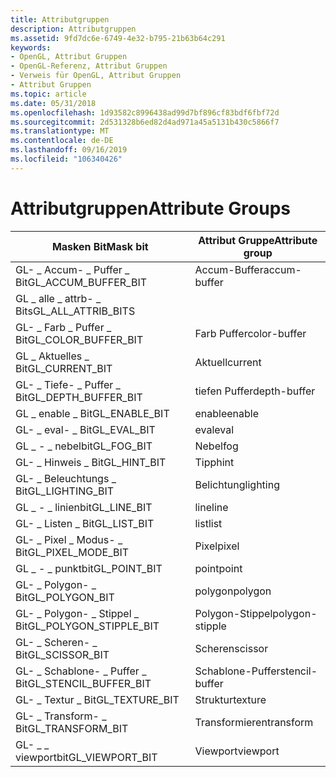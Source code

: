 ```yaml
---
title: Attributgruppen
description: Attributgruppen
ms.assetid: 9fd7dc6e-6749-4e32-b795-21b63b64c291
keywords:
- OpenGL, Attribut Gruppen
- OpenGL-Referenz, Attribut Gruppen
- Verweis für OpenGL, Attribut Gruppen
- Attribut Gruppen
ms.topic: article
ms.date: 05/31/2018
ms.openlocfilehash: 1d93582c8996438ad99d7bf896cf83bdf6fbf72d
ms.sourcegitcommit: 2d531328b6ed82d4ad971a45a5131b430c5866f7
ms.translationtype: MT
ms.contentlocale: de-DE
ms.lasthandoff: 09/16/2019
ms.locfileid: "106340426"
---
```

# <a name="attribute-groups"></a><span data-ttu-id="9fd9f-107">Attributgruppen</span><span class="sxs-lookup"><span data-stu-id="9fd9f-107">Attribute Groups</span></span>



| <span data-ttu-id="9fd9f-108">Masken Bit</span><span class="sxs-lookup"><span data-stu-id="9fd9f-108">Mask bit</span></span>                  | <span data-ttu-id="9fd9f-109">Attribut Gruppe</span><span class="sxs-lookup"><span data-stu-id="9fd9f-109">Attribute group</span></span> |
|---------------------------|-----------------|
| <span data-ttu-id="9fd9f-110">GL- \_ Accum- \_ Puffer \_ Bit</span><span class="sxs-lookup"><span data-stu-id="9fd9f-110">GL\_ACCUM\_BUFFER\_BIT</span></span>    | <span data-ttu-id="9fd9f-111">Accum-Buffer</span><span class="sxs-lookup"><span data-stu-id="9fd9f-111">accum-buffer</span></span>    |
| <span data-ttu-id="9fd9f-112">GL \_ alle \_ attrb- \_ Bits</span><span class="sxs-lookup"><span data-stu-id="9fd9f-112">GL\_ALL\_ATTRIB\_BITS</span></span>     |                 |
| <span data-ttu-id="9fd9f-113">GL- \_ Farb \_ Puffer \_ Bit</span><span class="sxs-lookup"><span data-stu-id="9fd9f-113">GL\_COLOR\_BUFFER\_BIT</span></span>    | <span data-ttu-id="9fd9f-114">Farb Puffer</span><span class="sxs-lookup"><span data-stu-id="9fd9f-114">color-buffer</span></span>    |
| <span data-ttu-id="9fd9f-115">GL \_ Aktuelles \_ Bit</span><span class="sxs-lookup"><span data-stu-id="9fd9f-115">GL\_CURRENT\_BIT</span></span>          | <span data-ttu-id="9fd9f-116">Aktuell</span><span class="sxs-lookup"><span data-stu-id="9fd9f-116">current</span></span>         |
| <span data-ttu-id="9fd9f-117">GL- \_ Tiefe- \_ Puffer \_ Bit</span><span class="sxs-lookup"><span data-stu-id="9fd9f-117">GL\_DEPTH\_BUFFER\_BIT</span></span>    | <span data-ttu-id="9fd9f-118">tiefen Puffer</span><span class="sxs-lookup"><span data-stu-id="9fd9f-118">depth-buffer</span></span>    |
| <span data-ttu-id="9fd9f-119">GL \_ enable \_ Bit</span><span class="sxs-lookup"><span data-stu-id="9fd9f-119">GL\_ENABLE\_BIT</span></span>           | <span data-ttu-id="9fd9f-120">enable</span><span class="sxs-lookup"><span data-stu-id="9fd9f-120">enable</span></span>          |
| <span data-ttu-id="9fd9f-121">GL- \_ eval- \_ Bit</span><span class="sxs-lookup"><span data-stu-id="9fd9f-121">GL\_EVAL\_BIT</span></span>             | <span data-ttu-id="9fd9f-122">eval</span><span class="sxs-lookup"><span data-stu-id="9fd9f-122">eval</span></span>            |
| <span data-ttu-id="9fd9f-123">GL \_ - \_ nebelbit</span><span class="sxs-lookup"><span data-stu-id="9fd9f-123">GL\_FOG\_BIT</span></span>              | <span data-ttu-id="9fd9f-124">Nebel</span><span class="sxs-lookup"><span data-stu-id="9fd9f-124">fog</span></span>             |
| <span data-ttu-id="9fd9f-125">GL- \_ Hinweis \_ Bit</span><span class="sxs-lookup"><span data-stu-id="9fd9f-125">GL\_HINT\_BIT</span></span>             | <span data-ttu-id="9fd9f-126">Tipp</span><span class="sxs-lookup"><span data-stu-id="9fd9f-126">hint</span></span>            |
| <span data-ttu-id="9fd9f-127">GL- \_ Beleuchtungs \_ Bit</span><span class="sxs-lookup"><span data-stu-id="9fd9f-127">GL\_LIGHTING\_BIT</span></span>         | <span data-ttu-id="9fd9f-128">Belichtung</span><span class="sxs-lookup"><span data-stu-id="9fd9f-128">lighting</span></span>        |
| <span data-ttu-id="9fd9f-129">GL \_ - \_ linienbit</span><span class="sxs-lookup"><span data-stu-id="9fd9f-129">GL\_LINE\_BIT</span></span>             | <span data-ttu-id="9fd9f-130">line</span><span class="sxs-lookup"><span data-stu-id="9fd9f-130">line</span></span>            |
| <span data-ttu-id="9fd9f-131">GL- \_ Listen \_ Bit</span><span class="sxs-lookup"><span data-stu-id="9fd9f-131">GL\_LIST\_BIT</span></span>             | <span data-ttu-id="9fd9f-132">list</span><span class="sxs-lookup"><span data-stu-id="9fd9f-132">list</span></span>            |
| <span data-ttu-id="9fd9f-133">GL- \_ Pixel \_ Modus- \_ Bit</span><span class="sxs-lookup"><span data-stu-id="9fd9f-133">GL\_PIXEL\_MODE\_BIT</span></span>      | <span data-ttu-id="9fd9f-134">Pixel</span><span class="sxs-lookup"><span data-stu-id="9fd9f-134">pixel</span></span>           |
| <span data-ttu-id="9fd9f-135">GL \_ - \_ punktbit</span><span class="sxs-lookup"><span data-stu-id="9fd9f-135">GL\_POINT\_BIT</span></span>            | <span data-ttu-id="9fd9f-136">point</span><span class="sxs-lookup"><span data-stu-id="9fd9f-136">point</span></span>           |
| <span data-ttu-id="9fd9f-137">GL- \_ Polygon- \_ Bit</span><span class="sxs-lookup"><span data-stu-id="9fd9f-137">GL\_POLYGON\_BIT</span></span>          | <span data-ttu-id="9fd9f-138">polygon</span><span class="sxs-lookup"><span data-stu-id="9fd9f-138">polygon</span></span>         |
| <span data-ttu-id="9fd9f-139">GL- \_ Polygon- \_ Stippel \_ Bit</span><span class="sxs-lookup"><span data-stu-id="9fd9f-139">GL\_POLYGON\_STIPPLE\_BIT</span></span> | <span data-ttu-id="9fd9f-140">Polygon-Stippel</span><span class="sxs-lookup"><span data-stu-id="9fd9f-140">polygon-stipple</span></span> |
| <span data-ttu-id="9fd9f-141">GL- \_ Scheren- \_ Bit</span><span class="sxs-lookup"><span data-stu-id="9fd9f-141">GL\_SCISSOR\_BIT</span></span>          | <span data-ttu-id="9fd9f-142">Scheren</span><span class="sxs-lookup"><span data-stu-id="9fd9f-142">scissor</span></span>         |
| <span data-ttu-id="9fd9f-143">GL- \_ Schablone- \_ Puffer \_ Bit</span><span class="sxs-lookup"><span data-stu-id="9fd9f-143">GL\_STENCIL\_BUFFER\_BIT</span></span>  | <span data-ttu-id="9fd9f-144">Schablone-Puffer</span><span class="sxs-lookup"><span data-stu-id="9fd9f-144">stencil-buffer</span></span>  |
| <span data-ttu-id="9fd9f-145">GL- \_ Textur \_ Bit</span><span class="sxs-lookup"><span data-stu-id="9fd9f-145">GL\_TEXTURE\_BIT</span></span>          | <span data-ttu-id="9fd9f-146">Struktur</span><span class="sxs-lookup"><span data-stu-id="9fd9f-146">texture</span></span>         |
| <span data-ttu-id="9fd9f-147">GL- \_ Transform- \_ Bit</span><span class="sxs-lookup"><span data-stu-id="9fd9f-147">GL\_TRANSFORM\_BIT</span></span>        | <span data-ttu-id="9fd9f-148">Transformieren</span><span class="sxs-lookup"><span data-stu-id="9fd9f-148">transform</span></span>       |
| <span data-ttu-id="9fd9f-149">GL- \_ \_ viewportbit</span><span class="sxs-lookup"><span data-stu-id="9fd9f-149">GL\_VIEWPORT\_BIT</span></span>         | <span data-ttu-id="9fd9f-150">Viewport</span><span class="sxs-lookup"><span data-stu-id="9fd9f-150">viewport</span></span>        |



 

 

 




